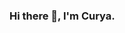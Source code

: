 ### Hi there 👋, I'm Curya. 

<!--
**232525/232525** is a ✨ _special_ ✨ repository because its `README.md` (this file) appears on your GitHub profile.

![Curya's GitHub stats](https://github-readme-stats.vercel.app/api?username=232525&show_icons=true&theme=shadow_green)

Here are some ideas to get you started:

- 🔭 I’m currently working on ...
- 🌱 I’m currently learning ...
- 👯 I’m looking to collaborate on ...
- 🤔 I’m looking for help with ...
- 💬 Ask me about ...
- 📫 How to reach me: ...
- 😄 Pronouns: ...
- ⚡ Fun fact: ...
-->
